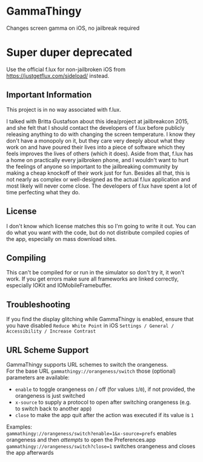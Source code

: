 # GammaThingy
Changes screen gamma on iOS, no jailbreak required

# Super duper deprecated
Use the official f.lux for non-jailbroken iOS from https://justgetflux.com/sideload/ instead.







## Important Information
This project is in no way associated with f.lux.

I talked with Britta Gustafson about this idea/project at jailbreakcon 2015, and she felt that I should contact the developers of f.lux before publicly releasing anything to do with changing the screen temperature. I know they don't have a monopoly on it, but they care very deeply about what they work on and have poured their lives into a piece of software which they feels improves the lives of others (which it does). Aside from that, f.lux has a home on practically every jailbroken phone, and I wouldn't want to hurt the feelings of anyone so important to the jailbreaking community by making a cheap knockoff of their work just for fun. Besides all that, this is not nearly as complex or well-designed as the actual f.lux application and most likely will never come close. The developers of f.lux have spent a lot of time perfecting what they do.

## License
I don't know which license matches this so I'm going to write it out. You can do what you want with the code, but do not distribute compiled copies of the app, especially on mass download sites.

## Compiling
This can't be compiled for or run in the simulator so don't try it, it won't work. If you get errors make sure all frameworks are linked correctly, especially IOKit and IOMobileFramebuffer.

## Troubleshooting

If you find the display glitching while GammaThingy is enabled, ensure that you have disabled ```Reduce White Point``` in iOS ```Settings / General / Accessibility / Increase Contrast```

## URL Scheme Support

GammaThingy supports URL schemes to switch the orangeness.  
For the base URL ```gammathingy://orangeness/switch``` those (optional) parameters are available:
* ```enable``` to toggle orangeness on / off (for values ```1```/```0```), if not provided, the orangeness is just switched
* ```x-source``` to supply a protocol to open after switching orangeness (e.g. to switch back to another app)
* ```close``` to make the app quit after the action was executed if its value is ```1```

Examples:  
```gammathingy://orangeness/switch?enable=1&x-source=prefs``` enables orangeness and then *attempts* to open the Preferences.app  
```gammathingy://orangeness/switch?close=1``` switches orangeness and closes the app afterwards
